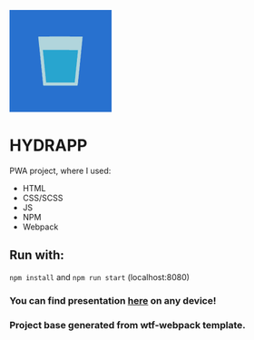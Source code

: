 ![cover](pwa/apple-icon-180.png)

# HYDRAPP
PWA project, where I used:
- HTML
- CSS/SCSS
- JS
- NPM
- Webpack
## Run with:
`npm install` and `npm run start` (localhost:8080)
### You can find presentation [here](https://pawel-jezior.github.io/hydrapp/) on any device!

### Project base generated from wtf-webpack template.
